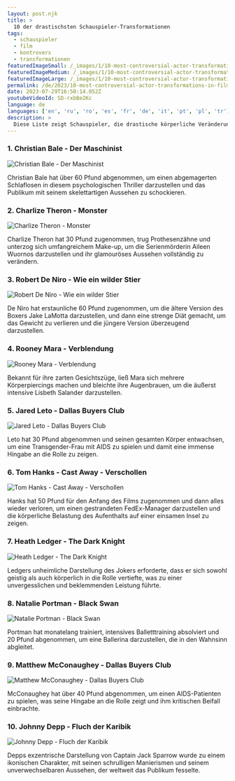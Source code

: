 ```yaml
---
layout: post.njk
title: >
  10 der drastischsten Schauspieler-Transformationen
tags:
  - schauspieler
  - film
  - kontrovers
  - transformationen
featuredImageSmall: /_images/1/10-most-controversial-actor-transformations-in-film-history-cover-de-small.webp
featuredImageMedium: /_images/1/10-most-controversial-actor-transformations-in-film-history-cover-de-medium.webp
featuredImageLarge: /_images/1/10-most-controversial-actor-transformations-in-film-history-cover-de-large.webp
permalink: /de/2023/10-most-controversial-actor-transformations-in-film-history.html
date: 2023-07-29T16:50:14.052Z
youtubeVideoId: SD-rxbBe2Kc
language: de
languages: ['en', 'ru', 'ro', 'es', 'fr', 'de', 'it', 'pt', 'pl', 'tr']
description: >
  Diese Liste zeigt Schauspieler, die drastische körperliche Veränderungen für ihre Filmrollen durchgemacht haben und das Publikum verblüfft haben und Debatten über die Grenzen, die Schauspieler für ihr Handwerk gehen, ausgelöst haben.
---
```


### 1. Christian Bale - Der Maschinist

![Christian Bale - Der Maschinist](/_images/e/ec55ba9d20ba4f429d37c648d5c2a55c-medium.webp)

Christian Bale hat über 60 Pfund abgenommen, um einen abgemagerten Schlaflosen in diesem psychologischen Thriller darzustellen und das Publikum mit seinem skelettartigen Aussehen zu schockieren.

### 2. Charlize Theron - Monster

![Charlize Theron - Monster](/_images/9/93644eb474260b7e567c5729df17e215-medium.webp)

Charlize Theron hat 30 Pfund zugenommen, trug Prothesenzähne und unterzog sich umfangreichem Make-up, um die Serienmörderin Aileen Wuornos darzustellen und ihr glamouröses Aussehen vollständig zu verändern.

### 3. Robert De Niro - Wie ein wilder Stier

![Robert De Niro - Wie ein wilder Stier](/_images/3/3e2d17d0943edff2b4c05faa971584b3-medium.webp)

De Niro hat erstaunliche 60 Pfund zugenommen, um die ältere Version des Boxers Jake LaMotta darzustellen, und dann eine strenge Diät gemacht, um das Gewicht zu verlieren und die jüngere Version überzeugend darzustellen.

### 4. Rooney Mara - Verblendung

![Rooney Mara - Verblendung](/_images/0/0f7ea63430fa79f2e642ed20edff03cc-medium.webp)

Bekannt für ihre zarten Gesichtszüge, ließ Mara sich mehrere Körperpiercings machen und bleichte ihre Augenbrauen, um die äußerst intensive Lisbeth Salander darzustellen.

### 5. Jared Leto - Dallas Buyers Club

![Jared Leto - Dallas Buyers Club](/_images/a/ad5acb58a389268f9f1c72e8811ef674-medium.webp)

Leto hat 30 Pfund abgenommen und seinen gesamten Körper entwachsen, um eine Transgender-Frau mit AIDS zu spielen und damit eine immense Hingabe an die Rolle zu zeigen.

### 6. Tom Hanks - Cast Away - Verschollen

![Tom Hanks - Cast Away - Verschollen](/_images/8/83633588faf0efe2d2a82b9b3f84653d-medium.webp)

Hanks hat 50 Pfund für den Anfang des Films zugenommen und dann alles wieder verloren, um einen gestrandeten FedEx-Manager darzustellen und die körperliche Belastung des Aufenthalts auf einer einsamen Insel zu zeigen.

### 7. Heath Ledger - The Dark Knight

![Heath Ledger - The Dark Knight](/_images/2/2e7c9d833d0a843e46c66aeae0452afe-medium.webp)

Ledgers unheimliche Darstellung des Jokers erforderte, dass er sich sowohl geistig als auch körperlich in die Rolle vertiefte, was zu einer unvergesslichen und beklemmenden Leistung führte.

### 8. Natalie Portman - Black Swan

![Natalie Portman - Black Swan](/_images/a/a322436e87ad4051ad7cb2632bf77396-medium.webp)

Portman hat monatelang trainiert, intensives Balletttraining absolviert und 20 Pfund abgenommen, um eine Ballerina darzustellen, die in den Wahnsinn abgleitet.

### 9. Matthew McConaughey - Dallas Buyers Club

![Matthew McConaughey - Dallas Buyers Club](/_images/a/a421525fc4c226a77d28db01d19df912-medium.webp)

McConaughey hat über 40 Pfund abgenommen, um einen AIDS-Patienten zu spielen, was seine Hingabe an die Rolle zeigt und ihm kritischen Beifall einbrachte.

### 10. Johnny Depp - Fluch der Karibik

![Johnny Depp - Fluch der Karibik](/_images/a/afca1a3442cae0b27dd6014b81669414-medium.webp)

Depps exzentrische Darstellung von Captain Jack Sparrow wurde zu einem ikonischen Charakter, mit seinen schrulligen Manierismen und seinem unverwechselbaren Aussehen, der weltweit das Publikum fesselte.


